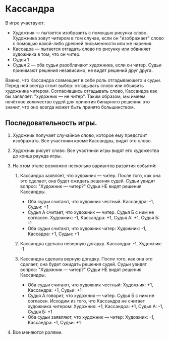 # Кассандра

В игре участвуют:

* Художник — пытается изобразить с помощью рисунка слово. Художника зовут читером в том случае, если он "изображает" слово с помощью какой-либо древней письменности или же наречия.
* Кассадра — пытается отгадать слово по рисунку или обвиняет художника в том, что он читер.
* Судья 1
* Судья 2 — оба судьи разоблачают художника, если он читер. Судьи принимают решения независимо, не видят решений друг друга.

Важно, что Кассандра совмещает в себе роль отгадывающего и судьи. Перед ней всегда стоит выбор: отгадывать слово или объявить художника читером. Согласившись отгадывать слово, Кассандра как бы заявляет: "художник — не читер". Таким образом, мы имеем нечётное количество судей для принятия бинарного решения: это значит, что оно всегда может быть принято большинством.

## Последовательность игры.

1. Художник получает случайное слово, которое ему предстоит изображать. Все участники кроме Кассандры, видят это слово.

1. Художник рисует слово. Все участники игры видят его художества до конца раунда игры.

1. На этом этапе возможно несколько вариантов развития событий:

    1. Кассандра заявляет, что художник — читер. После того, как она это сделает, она будет ожидать решения судей. Судьи увидят вопрос: "Художник — читер?" Судьи НЕ видят решения Кассандры.

        * Оба судьи считают, что художник честный. Кассандра: -1, Судьи: +1
        * Судья А считает, что художник — читер. Судья Б с ним не согласен. Художник: -1, Кассандра: +1, Судья А: +1, Судья Б: -1
        * Оба судьи считают, что художник читер: Художник: -1, Кассадра: +1, Судьи: +1

    1. Кассандра сделала неверную догадку. Кассандра: -1, Художник: -1

    1. Кассандра сделала верную догадку. После того, как она это сделает, она будет ожидать решения судей. Судьи увидят вопрос: "Художник — читер?" Судьи НЕ видят решения Кассандры.

        * Оба судьи считают, что художник честный: Художник: +1, Кассандра: +1, Судьи: +1
        * Судья А говорит, что художник — читер. Судья Б с ним не согласен. Исходим из того, что Кассандра не считает художника читером: Художник: +1, Кассандра: +1, Судья А: -1, Судья Б: +1
        * Оба судьи заявляют, что художник — читер: Художник: -1, Кассандра: -1, Судьи: +1


1. Все меняются ролями.
